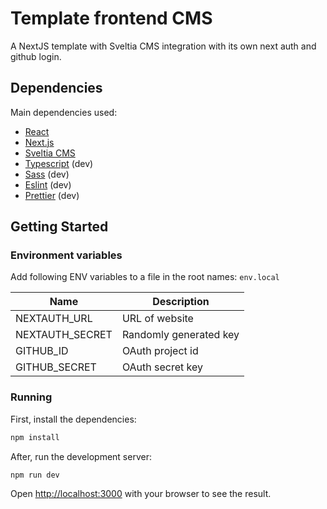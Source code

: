# Template frontend CMS

A NextJS template with Sveltia CMS integration with its own next auth and github login.

## Dependencies

Main dependencies used:

- [React](https://github.com/facebook/react)
- [Next.js](https://github.com/vercel/next.js/)
- [Sveltia CMS](https://github.com/sveltia/sveltia-cms)
- [Typescript](https://github.com/microsoft/TypeScript) (dev)
- [Sass](https://github.com/sass/dart-sass) (dev)
- [Eslint](https://github.com/eslint/eslint) (dev)
- [Prettier](https://github.com/prettier/prettier) (dev)

## Getting Started

### Environment variables

Add following ENV variables to a file in the root names: `env.local`

| Name            | Description            |
| --------------- | ---------------------- |
| NEXTAUTH_URL    | URL of website         |
| NEXTAUTH_SECRET | Randomly generated key |
| GITHUB_ID       | OAuth project id       |
| GITHUB_SECRET   | OAuth secret key       |

### Running

First, install the dependencies:

```bash
npm install
```

After, run the development server:

```bash
npm run dev
```

Open [http://localhost:3000](http://localhost:3000) with your browser to see the result.
